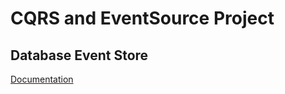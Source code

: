 # CQRS and EventSource Project 

## Database Event Store
[Documentation](https://developers.eventstore.com/server/v24.10/quick-start/installation.html#docker)
